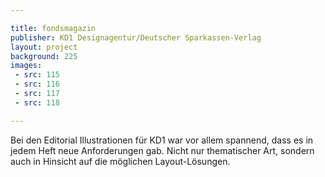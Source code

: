 ```yaml
---

title: fondsmagazin
publisher: KD1 Designagentur/Deutscher Sparkassen-Verlag
layout: project
background: 225
images:
 - src: 115
 - src: 116
 - src: 117
 - src: 118

---
```


Bei den Editorial Illustrationen für KD1 war vor allem spannend, dass es in jedem Heft neue Anforderungen gab. Nicht nur thematischer Art, sondern auch in Hinsicht auf die möglichen Layout-Lösungen.
